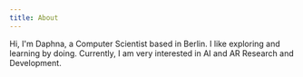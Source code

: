 ```yaml
---
title: About
---
```


Hi, I'm Daphna, a Computer Scientist based in Berlin. I like exploring and learning by doing. 
Currently, I am very interested in AI and AR Research and Development. 